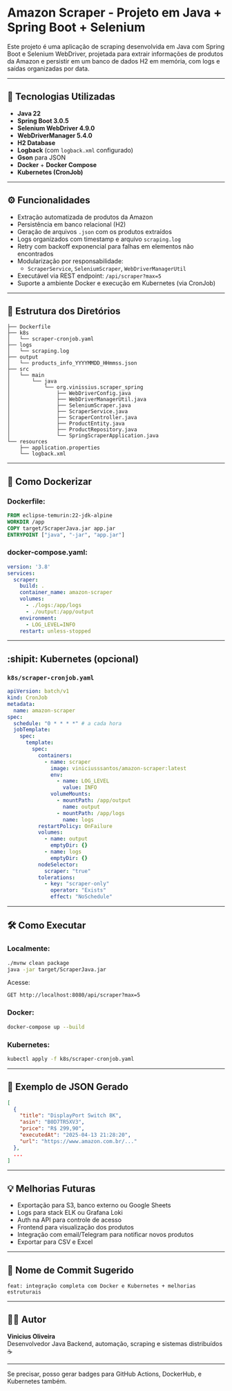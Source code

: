 # Amazon Scraper - Projeto em Java + Spring Boot + Selenium

Este projeto é uma aplicação de scraping desenvolvida em Java com Spring Boot e Selenium WebDriver, projetada para extrair informações de produtos da Amazon e persistir em um banco de dados H2 em memória, com logs e saídas organizadas por data.

---

## :rocket: Tecnologias Utilizadas
- **Java 22**
- **Spring Boot 3.0.5**
- **Selenium WebDriver 4.9.0**
- **WebDriverManager 5.4.0**
- **H2 Database**
- **Logback** (com `logback.xml` configurado)
- **Gson** para JSON
- **Docker** + **Docker Compose**
- **Kubernetes (CronJob)**

---

## :gear: Funcionalidades
- Extração automatizada de produtos da Amazon
- Persistência em banco relacional (H2)
- Geração de arquivos `.json` com os produtos extraídos
- Logs organizados com timestamp e arquivo `scraping.log`
- Retry com backoff exponencial para falhas em elementos não encontrados
- Modularização por responsabilidade:
    - `ScraperService`, `SeleniumScraper`, `WebDriverManagerUtil`
- Executável via REST endpoint: `/api/scraper?max=5`
- Suporte a ambiente Docker e execução em Kubernetes (via CronJob)

---

## :file_folder: Estrutura dos Diretórios
```
├── Dockerfile
├── k8s
│   └── scraper-cronjob.yaml
├── logs
│   └── scraping.log
├── output
│   └── products_info_YYYYMMDD_HHmmss.json
├── src
│   └── main
│       └── java
│           └── org.vinissius.scraper_spring
│               ├── WebDriverConfig.java
│               ├── WebDriverManagerUtil.java
│               ├── SeleniumScraper.java
│               ├── ScraperService.java
│               ├── ScraperController.java
│               ├── ProductEntity.java
│               ├── ProductRepository.java
│               └── SpringScraperApplication.java
└── resources
    ├── application.properties
    └── logback.xml
```

---

## :whale: Como Dockerizar

### Dockerfile:
```Dockerfile
FROM eclipse-temurin:22-jdk-alpine
WORKDIR /app
COPY target/ScraperJava.jar app.jar
ENTRYPOINT ["java", "-jar", "app.jar"]
```

### docker-compose.yaml:
```yaml
version: '3.8'
services:
  scraper:
    build: .
    container_name: amazon-scraper
    volumes:
      - ./logs:/app/logs
      - ./output:/app/output
    environment:
      - LOG_LEVEL=INFO
    restart: unless-stopped
```

---

## :shipit: Kubernetes (opcional)

### `k8s/scraper-cronjob.yaml`
```yaml
apiVersion: batch/v1
kind: CronJob
metadata:
  name: amazon-scraper
spec:
  schedule: "0 * * * *" # a cada hora
  jobTemplate:
    spec:
      template:
        spec:
          containers:
            - name: scraper
              image: viniciusssantos/amazon-scraper:latest
              env:
                - name: LOG_LEVEL
                  value: INFO
              volumeMounts:
                - mountPath: /app/output
                  name: output
                - mountPath: /app/logs
                  name: logs
          restartPolicy: OnFailure
          volumes:
            - name: output
              emptyDir: {}
            - name: logs
              emptyDir: {}
          nodeSelector:
            scraper: "true"
          tolerations:
            - key: "scraper-only"
              operator: "Exists"
              effect: "NoSchedule"
```

---

## :hammer_and_wrench: Como Executar

### Localmente:
```bash
./mvnw clean package
java -jar target/ScraperJava.jar
```

Acesse:
```
GET http://localhost:8080/api/scraper?max=5
```

### Docker:
```bash
docker-compose up --build
```

### Kubernetes:
```bash
kubectl apply -f k8s/scraper-cronjob.yaml
```

---

## :memo: Exemplo de JSON Gerado
```json
[
  {
    "title": "DisplayPort Switch 8K",
    "asin": "B0D7TR5XV3",
    "price": "R$ 299,90",
    "executedAt": "2025-04-13 21:28:20",
    "url": "https://www.amazon.com.br/..."
  },
  ...
]
```

---

## :bulb: Melhorias Futuras
- Exportação para S3, banco externo ou Google Sheets
- Logs para stack ELK ou Grafana Loki
- Auth na API para controle de acesso
- Frontend para visualização dos produtos
- Integração com email/Telegram para notificar novos produtos
- Exportar para CSV e Excel

---

## :bookmark_tabs: Nome de Commit Sugerido
```
feat: integração completa com Docker e Kubernetes + melhorias estruturais
```

---

## :man_technologist: Autor
**Vinicius Oliveira**  
Desenvolvedor Java Backend, automação, scraping e sistemas distribuídos ☕

---

Se precisar, posso gerar badges para GitHub Actions, DockerHub, e Kubernetes também.

